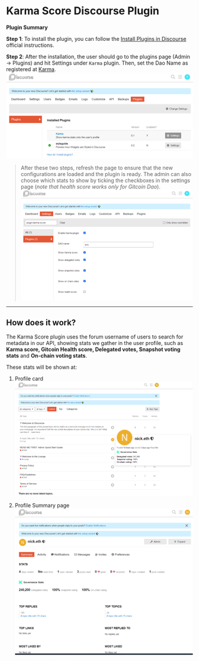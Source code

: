 # **Karma Score** Discourse Plugin

**Plugin Summary**

__Step 1__: To install the plugin, you can follow the [Install Plugins in Discourse](https://meta.discourse.org/t/install-plugins-in-discourse/19157) official instructions.

__Step 2__: After the installation, the user should go to the plugins page (Admin -> Plugins) and hit Settings under `Karma` plugin. Then, set the Dao Name as registered at [Karma](https://showkarma.xyz).
![plugin-page](./docs/assets/plugins.png)

> After these two steps, refresh the page to ensure that the new configurations are loaded and the plugin is ready. The admin can also choose which stats to show by ticking the checkboxes in the settings page (_note that health score works only for Gitcoin Dao_).
![plugin-settings](./docs/assets/settings.png)

---

## How does it work?

The Karma Score plugin uses the forum username of users to search for metadata in our API, showing stats we gather in the user profile, such as **Karma score, Gitcoin Health score, Delegated votes, Snapshot voting stats** and **On-chain voting stats**.

These stats will be shown at:

1. Profile card
   ![profile-card](./docs/assets/img1.png)

2. Profile Summary page
   ![profile-summary](./docs/assets/img2.png)


